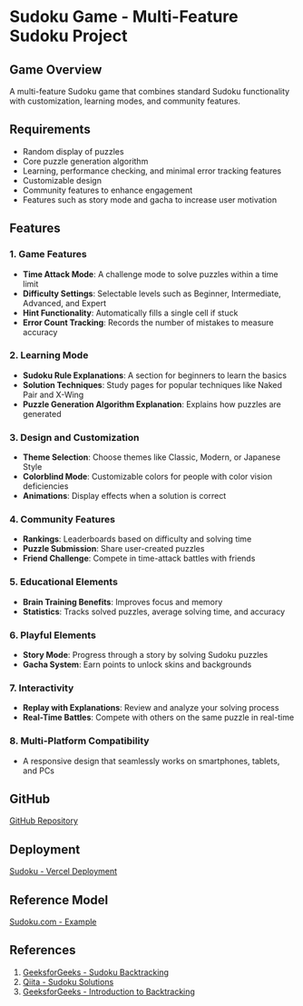 # Sudoku Game - Multi-Feature Sudoku Project

## **Game Overview**
A multi-feature Sudoku game that combines standard Sudoku functionality with customization, learning modes, and community features.

## **Requirements**
- Random display of puzzles
- Core puzzle generation algorithm
- Learning, performance checking, and minimal error tracking features
- Customizable design
- Community features to enhance engagement
- Features such as story mode and gacha to increase user motivation

## **Features**
### 1. **Game Features**
- **Time Attack Mode**: A challenge mode to solve puzzles within a time limit
- **Difficulty Settings**: Selectable levels such as Beginner, Intermediate, Advanced, and Expert
- **Hint Functionality**: Automatically fills a single cell if stuck
- **Error Count Tracking**: Records the number of mistakes to measure accuracy

### 2. **Learning Mode**
- **Sudoku Rule Explanations**: A section for beginners to learn the basics
- **Solution Techniques**: Study pages for popular techniques like Naked Pair and X-Wing
- **Puzzle Generation Algorithm Explanation**: Explains how puzzles are generated

### 3. **Design and Customization**
- **Theme Selection**: Choose themes like Classic, Modern, or Japanese Style
- **Colorblind Mode**: Customizable colors for people with color vision deficiencies
- **Animations**: Display effects when a solution is correct

### 4. **Community Features**
- **Rankings**: Leaderboards based on difficulty and solving time
- **Puzzle Submission**: Share user-created puzzles
- **Friend Challenge**: Compete in time-attack battles with friends

### 5. **Educational Elements**
- **Brain Training Benefits**: Improves focus and memory
- **Statistics**: Tracks solved puzzles, average solving time, and accuracy

### 6. **Playful Elements**
- **Story Mode**: Progress through a story by solving Sudoku puzzles
- **Gacha System**: Earn points to unlock skins and backgrounds

### 7. **Interactivity**
- **Replay with Explanations**: Review and analyze your solving process
- **Real-Time Battles**: Compete with others on the same puzzle in real-time

### 8. **Multi-Platform Compatibility**
- A responsive design that seamlessly works on smartphones, tablets, and PCs

## **GitHub**
[GitHub Repository](https://github.com/Sol-momma/Sudoku)

## **Deployment**
[Sudoku - Vercel Deployment](https://sudoku-ruddy-psi.vercel.app/)

## **Reference Model**
[Sudoku.com - Example](https://sudoku.com/jp/jokyu/)

## **References**
1. [GeeksforGeeks - Sudoku Backtracking](https://www.geeksforgeeks.org/sudoku-backtracking-7/)
2. [Qiita - Sudoku Solutions](https://qiita.com/turupon/items/f4c550dae5d0f002dc98)
3. [GeeksforGeeks - Introduction to Backtracking](https://www.geeksforgeeks.org/introduction-to-backtracking-2/)
